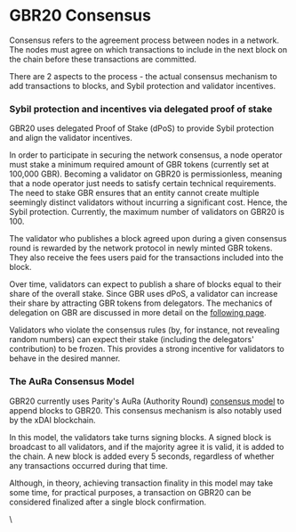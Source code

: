# GBR20 Consensus

Consensus refers to the agreement process between nodes in a network. The nodes must agree on which transactions to include in the next block on the chain before these transactions are committed.

There are 2 aspects to the process - the actual consensus mechanism to add transactions to blocks, and Sybil protection and validator incentives.

### Sybil protection and incentives via delegated proof of stake

GBR20 uses delegated Proof of Stake (dPoS) to provide Sybil protection and align the validator incentives.  

In order to participate in securing the network consensus, a node operator must stake a minimum required amount of GBR tokens (currently set at 100,000 GBR). Becoming a validator on GBR20 is permissionless, meaning that a node operator just needs to satisfy certain technical requirements. The need to stake GBR ensures that an entity cannot create multiple seemingly distinct validators without incurring a significant cost. Hence, the Sybil protection. Currently, the maximum number of validators on GBR20 is 100.

The validator who publishes a block agreed upon during a given consensus round is rewarded by the network protocol in newly minted GBR tokens. They also receive the fees users paid for the transactions included into the block.

Over time, validators can expect to publish a share of blocks equal to their share of the overall stake. Since GBR uses dPoS, a validator can increase their share by attracting GBR tokens from delegators. The mechanics of delegation on GBR are discussed in more detail on the [following page](https://docs.gbrscan.com/general/fuse-network-blockchain/validators-and-delegation).

Validators who violate the consensus rules (by, for instance, not revealing random numbers) can expect their stake (including the delegators' contribution) to be frozen. This provides a strong incentive for validators to behave in the desired manner.

### The AuRa Consensus Model

GBR20 currently uses Parity's AuRa (Authority Round) [consensus model](https://openethereum.github.io/Aura) to append blocks to GBR20. This consensus mechanism is also notably used by the xDAI blockchain.

In this model, the validators take turns signing blocks. A signed block is broadcast to all validators, and if the majority agree it is valid, it is added to the chain. A new block is added every 5 seconds, regardless of whether any transactions occurred during that time.

Although, in theory, achieving transaction finality in this model may take some time, for practical purposes, a transaction on GBR20 can be considered finalized after a single block confirmation.  

\
